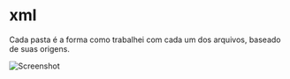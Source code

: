 # xml

Cada pasta é a forma como trabalhei com cada um dos arquivos, baseado de suas origens.


![Screenshot](screenshot.png)
